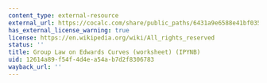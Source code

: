 ```yaml
---
content_type: external-resource
external_url: https://cocalc.com/share/public_paths/6431a9e6588e41bf035e04074b1d933b8c6d3dd0
has_external_license_warning: true
license: https://en.wikipedia.org/wiki/All_rights_reserved
status: ''
title: Group Law on Edwards Curves (worksheet) (IPYNB)
uid: 12614a89-f54f-4d4e-a54a-b7d2f8306783
wayback_url: ''
---
```

